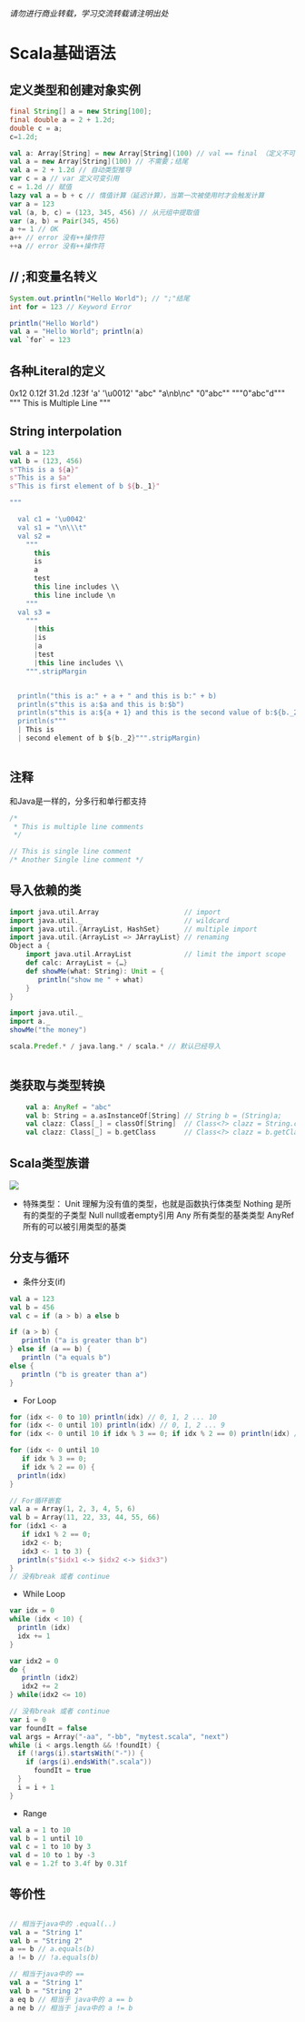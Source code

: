<em>请勿进行商业转载，学习交流转载请注明出处</em>

# Scala基础语法 #
## 定义类型和创建对象实例 ##
```java
final String[] a = new String[100];
final double a = 2 + 1.2d;
double c = a;
c=1.2d;
```
```scala 
val a: Array[String] = new Array[String](100) // val == final （定义不可变引用）
val a = new Array[String](100) // 不需要；结尾
val a = 2 + 1.2d // 自动类型推导
var c = a // var 定义可变引用
c = 1.2d // 赋值
lazy val a = b + c // 惰值计算（延迟计算），当第一次被使用时才会触发计算
var a = 123
val (a, b, c) = (123, 345, 456) // 从元组中提取值
var (a, b) = Pair(345, 456)
a += 1 // OK
a++ // error 没有++操作符
++a // error 没有++操作符
```

## // ;和变量名转义 ##
```java
System.out.println("Hello World"); // ";"结尾
int for = 123 // Keyword Error
```
```scala
println("Hello World")
val a = "Hello World"; println(a)
val `for` = 123
```

## 各种Literal的定义 ##
0x12
0.12f
31.2d
.123f
'a'
'\u0012'
"abc"
"a\nb\nc"
"0\"abc\""
"""0"abc"d"""
"""
This is 
Multiple
Line
"""

## String interpolation ##
```scala
val a = 123
val b = (123, 456)
s"This is a ${a}"
s"This is a $a"
s"This is first element of b ${b._1}"

"""

  val c1 = '\u0042'
  val s1 = "\n\\\t"
  val s2 =
    """
      this
      is
      a
      test
      this line includes \\
      this line include \n
    """
  val s3 =
    """
      |this
      |is
      |a
      |test
      |this line includes \\
    """.stripMargin


  println("this is a:" + a + " and this is b:" + b)
  println(s"this is a:$a and this is b:$b")
  println(s"this is a:${a + 1} and this is the second value of b:${b._2}")
  println(s"""
  | This is 
  | second element of b ${b._2}""".stripMargin)
  
```

## 注释 ##
 和Java是一样的，分多行和单行都支持
```scala
/*
 * This is multiple line comments
 */

// This is single line comment
/* Another Single line comment */
```

## 导入依赖的类 ##
```scala
import java.util.Array                     // import
import java.util._                         // wildcard
import java.util.{ArrayList, HashSet}      // multiple import
import java.util.{ArrayList => JArrayList} // renaming
Object a {
    import java.util.ArrayList             // limit the import scope
    def calc: ArrayList = {…}
    def showMe(what: String): Unit = {
       println("show me " + what)
    }
}

import java.util._
import a._
showMe("the money")

scala.Predef.* / java.lang.* / scala.* // 默认已经导入
                                           
```

## 类获取与类型转换 ##
```scala
    val a: AnyRef = "abc"
    val b: String = a.asInstanceOf[String] // String b = (String)a;
    val clazz: Class[_] = classOf[String]  // Class<?> clazz = String.class;
    val clazz: Class[_] = b.getClass       // Class<?> clazz = b.getClass();
```

## Scala类型族谱 ##

![](https://camo.githubusercontent.com/d394abcbb3142dc30ede7d8ca49fafa5013ab7e5/687474703a2f2f7777772e7363616c612d6c616e672e6f72672f6f6c642f73697465732f64656661756c742f66696c65732f696d616765732f636c6173736869657261726368792e706e67)


- 特殊类型：
Unit 理解为没有值的类型，也就是函数执行体类型
Nothing 是所有的类型的子类型
Null null或者empty引用
Any 所有类型的基类类型
AnyRef 所有的可以被引用类型的基类

## 分支与循环 ##
- 条件分支(if)
```scala
val a = 123
val b = 456
val c = if (a > b) a else b

if (a > b) {
   println ("a is greater than b")
} else if (a == b) {
   println ("a equals b")
else {
   println ("b is greater than a")
}
```
- For Loop
```scala
for (idx <- 0 to 10) println(idx) // 0, 1, 2 ... 10
for (idx <- 0 until 10) println(idx) // 0, 1, 2 ... 9
for (idx <- 0 until 10 if idx % 3 == 0; if idx % 2 == 0) println(idx) // 0, 6

for (idx <- 0 until 10 
   if idx % 3 == 0; 
   if idx % 2 == 0) {
  println(idx)
}

// For循环嵌套
val a = Array(1, 2, 3, 4, 5, 6)
val b = Array(11, 22, 33, 44, 55, 66)
for (idx1 <- a 
   if idx1 % 2 == 0; 
   idx2 <- b;
   idx3 <- 1 to 3) {
  println(s"$idx1 <-> $idx2 <-> $idx3")
}
// 没有break 或者 continue
```
- While Loop
```scala
var idx = 0
while (idx < 10) {
  println (idx)
  idx += 1
}

var idx2 = 0
do {
   println (idx2)
   idx2 += 2
} while(idx2 <= 10)

// 没有break 或者 continue
var i = 0
var foundIt = false
val args = Array("-aa", "-bb", "mytest.scala", "next")
while (i < args.length && !foundIt) {
  if (!args(i).startsWith("-")) {
    if (args(i).endsWith(".scala"))
      foundIt = true
  }
  i = i + 1
}
```

- Range
```scala
val a = 1 to 10
val b = 1 until 10
val c = 1 to 10 by 3
val d = 10 to 1 by -3
val e = 1.2f to 3.4f by 0.31f
```

## 等价性 ##

```scala

// 相当于java中的 .equal(..)
val a = "String 1"
val b = "String 2"
a == b // a.equals(b)
a != b // !a.equals(b)

// 相当于java中的 ==
val a = "String 1"
val b = "String 2"
a eq b // 相当于 java中的 a == b
a ne b // 相当于 java中的 a != b
```

